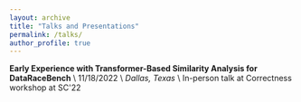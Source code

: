 ```yaml
---
layout: archive
title: "Talks and Presentations"
permalink: /talks/
author_profile: true
---
```



**Early Experience with Transformer-Based Similarity Analysis for DataRaceBench** \\
11/18/2022 \\
*Dallas, Texas* \\
In-person talk at Correctness workshop at SC'22


<!-- {% if site.talkmap_link == true %} -->
<!-- 
<p style="text-decoration:underline;"><a href="/talkmap.html">See a map of all the places I've given a talk!</a></p>

{% endif %}

{% for post in site.talks reversed %}
  {% include archive-single-talk.html %}
{% endfor %} -->
